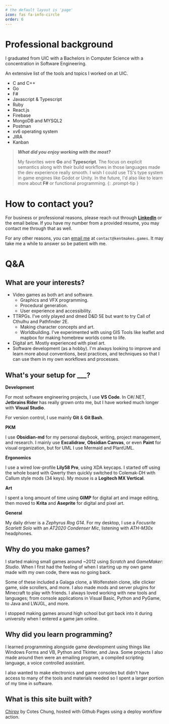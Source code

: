 ```yaml
---
# the default layout is 'page'
icon: fas fa-info-circle
order: 6
---
```


# Professional background
I graduated from UIC with a Bachelors in Computer Science with a concentration in Software Engineering.

An extensive list of the tools and topics I worked on at UIC.
- C and C++
- Go
- F#
- Javascript & Typescript
- Ruby
- React.js
- Firebase
- MongoDB and MYSQL2
- Postman
- xv6 operating system
- JIRA
- Kanban

> ***What did you enjoy working with the most?***
> 
> My favorites were **Go** and **Typescript**. The focus on explicit semantics along with their build workflows in those languages made the dev experience really smooth. I wish I could use TS's type system in game engines like Godot or Unity. In the future, I'd also like to learn more about **F#** or functional programming.
{: .prompt-tip }

# How to contact you?

For business or professional reasons, please reach out through [**LinkedIn**](https://www.linkedin.com/in/kentbrianlizardo) or the email below. If you have my number from a provided resume, you may contact me through that as well.

For any other reasons, you can [email me](mailto:contact@kentmakes.games) at `contact@kentmakes.games`. It may take me a while to answer so be patient with me.

# Q&A

## What are your interests?
- Video games as both art and software.
	- Graphics and VFX programming.
	- Procedural generation.
	- User experience and accessibility.
- TTRPGs. I've only played and dmed D&D 5E but want to try Call of Cthulhu and Pathfinder 2E.
  - Making character concepts and art.
  - Worldbuilding. I've experimented with using GIS Tools like leaflet and mapbox for making homebrew worlds come to life.
- Digital art. Mostly experienced with pixel art.
- Software development (as a hobby). I'm always looking to improve and learn more about conventions, best practices, and techniques so that I can use them in my own workflows and processes.

## What's your setup for ___?

**Development**

For most software engineering projects, I use **VS Code**. In C#/.NET, **Jetbrains Rider** has really grown onto me, but I have worked much longer with **Visual Studio**.

For version control, I use mainly **Git** & **Git Bash**.

**PKM**

I use **Obsidian-md** for my personal daybook, writing, project management, and research. I mainly use **Excalidraw**, **Obsidian Canvas**, or even **Paint** for visual organization, but for UML I use Mermaid and PlantUML.

**Ergonomics**

I use a wired low-profile **Lily58 Pro**, using XDA keycaps. I started off using the whole board with Qwerty then quickly switched to Colemak-DH with Callum style mods (34 keys). My mouse is a **Logitech MX Vertical**.

**Art**

I spent a long amount of time using **GIMP** for digital art and image editing, then moved to **Krita** and **Aseprite** for digital and pixel art.

**General**

My daily driver is a *Zephyrus Rog G14*. For my desktop, I use a *Focusrite Scarlett Solo* with an *AT2020 Condenser Mic*, listening with *ATH-M30x* headphones.

## Why do you make games?

I started making small games around ~2012 using *Scratch* and *GameMaker: Studio*. When I first had the feeling of when I starting up my own game made with my own code, there was no going back.

Some of these included a Galaga clone, a Wolfenstein clone, idle clicker game, side scrollers, and more. I also made mods and server plugins for Minecraft to play with friends. I always loved working with new tools and languages; from console applications in Visual Basic, Python and PyGame, to Java and LWJGL, and more.

I stopped making games around high school but got back into it during university when I entered a game jam online.

## Why did you learn programming?

I learned programming alongside game development using things like Windows Forms and VB, Python and Tkinter, and Java. Some projects I also made around then were an emailing program, a compiled scripting language, a voice controlled assistant.

I also wanted to make electronics and game consoles but didn't have access to many of the tools and materials needed so I spent a larger portion of my time in software.

## What is this site built with?
[Chirpy](https://github.com/cotes2020/jekyll-theme-chirpy/) by Cotes Chung, hosted with Github Pages using a deploy workflow action.
